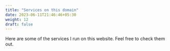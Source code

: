 ```yaml
---
title: "Services on this domain"
date: 2023-06-11T21:46:46+05:30
weight: 12
draft: false
---
```


Here are some of the services I run on this website. Feel free to check them out.
